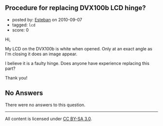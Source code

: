 ## Procedure for replacing DVX100b LCD hinge?

- posted by: [Esteban](https://stackexchange.com/users/-1/1095-esteban) on 2010-09-07
- tagged: `lcd`
- score: 0

<p>Hi,</p>

<p>My LCD on the DVX100b is white when opened. Only at an exact angle as I'm closing it does an image appear. </p>

<p>I believe it is a faulty hinge. Does anyone have experience replacing this part?</p>

<p>Thank you!</p>


## No Answers

There were no answers to this question.


---

All content is licensed under [CC BY-SA 3.0](https://creativecommons.org/licenses/by-sa/3.0/).
